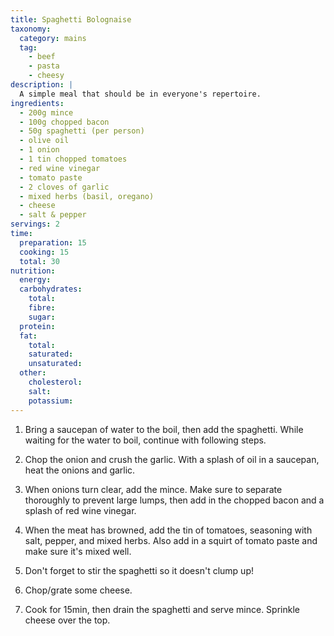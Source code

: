 ```yaml
---
title: Spaghetti Bolognaise
taxonomy:
  category: mains
  tag:
    - beef
    - pasta
    - cheesy
description: |
  A simple meal that should be in everyone's repertoire.
ingredients:
  - 200g mince
  - 100g chopped bacon
  - 50g spaghetti (per person)
  - olive oil
  - 1 onion
  - 1 tin chopped tomatoes
  - red wine vinegar
  - tomato paste
  - 2 cloves of garlic
  - mixed herbs (basil, oregano)
  - cheese
  - salt & pepper
servings: 2
time:
  preparation: 15
  cooking: 15
  total: 30
nutrition:
  energy:
  carbohydrates:
    total:
    fibre:
    sugar:
  protein:
  fat:
    total:
    saturated:
    unsaturated:
  other:
    cholesterol:
    salt:
    potassium:
---
```


1. Bring a saucepan of water to the boil, then add the spaghetti. While waiting for the water to boil, continue with following steps.

2. Chop the onion and crush the garlic. With a splash of oil in a saucepan, heat the onions and garlic.

3. When onions turn clear, add the mince. Make sure to separate thoroughly to prevent large lumps, then add in the chopped bacon and a splash of red wine vinegar.

4. When the meat has browned, add the tin of tomatoes, seasoning with salt, pepper, and mixed herbs. Also add in a squirt of tomato paste and make sure it's mixed well.

5. Don't forget to stir the spaghetti so it doesn't clump up!

6. Chop/grate some cheese.

7. Cook for 15min, then drain the spaghetti and serve mince. Sprinkle cheese over the top.
